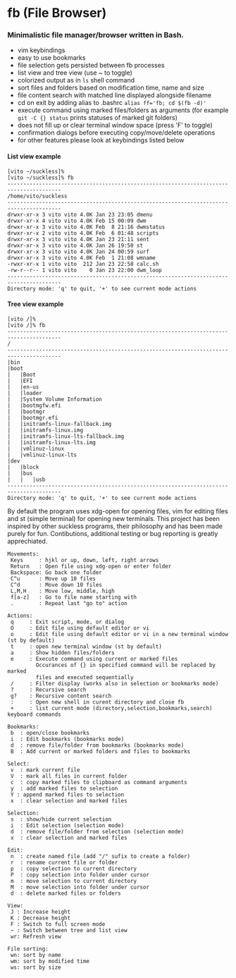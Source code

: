 # fb (File Browser)
### Minimalistic file manager/browser written in Bash.

- vim keybindings
- easy to use bookmarks 
- file selection gets persisted between fb processes
- list view and tree view (use ~ to toggle)
- colorized output as in `ls` shell command
- sort files and folders based on modification time, name and size
- file content search with matched line displayed alongside filename
- cd on exit by adding alias to .bashrc `alias ff='fb; cd $(fb -d)'`
- execute command using marked files/folders as arguments (for example `git -C {} status` prints statuses of marked git folders)
- does not fill up or clear terminal window space (press 'F' to toggle)
- confirmation dialogs before executing copy/move/delete operations
- for other features please look at keybindings listed below

#### List view example
```
[vito ~/suckless]%
[vito ~/suckless]% fb
---------------------------------------------------------------------------------------
/home/vito/suckless
---------------------------------------------------------------------------------------
drwxr-xr-x 3 vito vito 4.0K Jan 23 23:05 dmenu
drwxr-xr-x 4 vito vito 4.0K Feb 15 00:09 dwm
drwxr-xr-x 3 vito vito 4.0K Feb  8 21:16 dwmstatus
drwxr-xr-x 2 vito vito 4.0K Feb  6 01:48 scripts
drwxr-xr-x 3 vito vito 4.0K Jan 23 21:11 sent
drwxr-xr-x 3 vito vito 4.0K Jan 26 19:50 st
drwxr-xr-x 3 vito vito 4.0K Jan 24 00:59 surf
drwxr-xr-x 3 vito vito 4.0K Feb  1 21:08 wmname
-rwxr-xr-x 1 vito vito  212 Jan 23 22:58 calc.sh
-rw-r--r-- 1 vito vito    0 Jan 23 22:00 dwm_loop
---------------------------------------------------------------------------------------
Directory mode: 'q' to quit, '+' to see current mode actions
```

#### Tree view example
```
[vito /]%
[vito /]% fb
---------------------------------------------------------------------------------------
/
---------------------------------------------------------------------------------------
|bin
|boot
|   |Boot
|   |EFI
|   |en-us
|   |loader
|   |System Volume Information
|   |bootmgfw.efi
|   |bootmgr
|   |bootmgr.efi
|   |initramfs-linux-fallback.img
|   |initramfs-linux.img
|   |initramfs-linux-lts-fallback.img
|   |initramfs-linux-lts.img
|   |vmlinuz-linux
|   |vmlinuz-linux-lts
|dev
|   |block
|   |bus
|   |   |usb
---------------------------------------------------------------------------------------
Directory mode: 'q' to quit, '+' to see current mode actions
```



By default the program uses xdg-open for opening files, vim for editing files and st (simple terminal) for opening new terminals.
This project has been inspired by other suckless programs, their philosophy and has been made purely for fun.
Contibutions, additional testing or bug reporting is greatly apprechiated.

```
Movements:
 Keys     : hjkl or up, down, left, right arrows
 Return   : Open file using xdg-open or enter folder
 Backspace: Go back one folder
 C^u      : Move up 10 files
 C^d      : Move down 10 files
 L,M,H    : Move low, middle, high
 f[a-z]   : Go to file name starting with
 .        : Repeat last "go to" action

Actions:
 q     : Exit script, mode, or dialog
 O     : Edit file using default editor or vi
 o     : Edit file using default editor or vi in a new terminal window (st by default)
 t     : open new terminal window (st by default)
 a     : Show hidden files/folders
 e     : Execute command using current or marked files
         Occurances of {} in specified command will be replaced by marked
         files and executed sequentially
 /     : Filter display (works also in selection or bookmarks mode)
 ?     : Recursive search
 g?    : Recursive content search
 :     : Open new shell in curent directory and close fb
 +     : list current mode (directory,selection,bookmarks,search) keyboard commands

Bookmarks:
 b  : open/close bookmarks
 i  : Edit bookmarks (bookmarks mode)
 d  : remove file/folder from bookmarks (bookmarks mode)
 B  : Add current or marked folders and files to bookmarks

Select:
 v  : mark current file
 V  : mark all files in current folder
 c  : copy marked files to clipboard as command arguments
 y  : add marked files to selection
 Y : append marked files to selection
 x  : clear selection and marked files

Selection:
 s  : show/hide current selection
 i  : Edit selection (selection mode)
 d  : remove file/folder from selection (selection mode)
 x  : clear selection and marked files

Edit:
 n  : create named file (add "/" sufix to create a folder)
 r  : rename current file or folder
 p  : copy selection to current directory
 P  : copy selection into folder under cursor
 m  : move selection to current directory
 M  : move selection into folder under cursor
 d  : delete marked files or folders

View:
 J : Increase height
 K : Decrease height
 F : Switch to full screen mode
 ~ : Switch between tree and list view
 wr: Refresh view

File sorting:
 wn: sort by name
 wm: sort by modified time
 ws: sort by size
 ```
